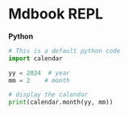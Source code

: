 # Mdbook REPL

**Python**

```python
# This is a default python code
import calendar

yy = 2024  # year
mm = 2    # month

# display the calendar
print(calendar.month(yy, mm))
```
